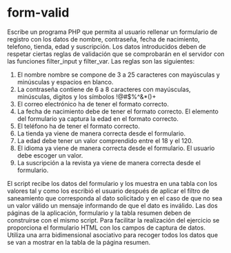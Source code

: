 # form-valid
Escribe un programa PHP que permita al usuario rellenar un formulario de registro con los datos de nombre, contraseña, fecha de nacimiento, telefono, tienda, edad y suscripción. 
Los datos introducidos deben de respetar ciertas reglas de validación que se comprobarán en el servidor con las funciones filter_input y filter_var. Las reglas son las siguientes:
1. El nombre nombre se compone de 3 a 25 caracteres con mayúsculas y minúsculas y espacios en blanco.
2. La contraseña contiene de 6 a 8 caracteres con mayúsculas, minúsculas, digitos y los símbolos !@#$%^&*()+
3. El correo electrónico ha de tener el formato correcto.
4. La fecha de nacimiento debe de tener el formato correcto. El elemento del formulario ya captura la edad en el formato correcto.
5. El teléfono ha de tener el formato correcto.
6. La tienda ya viene de manera correcta desde el formulario.
7. La edad debe tener un valor comprendido entre el 18 y el 120.
8. El idioma ya viene de manera correcta desde el formulario. El usuario debe escoger un valor.
9. La suscripción a la revista ya viene de manera correcta desde el formulario.

El script recibe los datos del formulario y los muestra en una tabla con los valores tal y como los escribió el usuario después de aplicar el filtro de saneamiento que corresponda al dato solicitado 
  y en el caso de que no sea un valor válido un mensaje informando de que el dato es inválido.
Las dos páginas de la aplicación, formulario y la tabla resumen deben de construirse con el mismo script.
Para facilitar la realización del ejercicio se proporciona el formulario HTML con los campos de captura de datos.
Utiliza una arra bidimensional asociativo para recoger todos los datos que se van a mostrar en la tabla de la página resumen.
